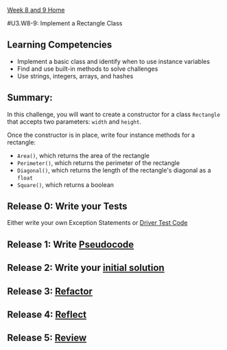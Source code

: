 [Week 8 and 9 Home](../../)

#U3.W8-9: Implement a Rectangle Class

## Learning Competencies
- Implement a basic class and identify when to use instance variables
- Find and use built-in methods to solve challenges
- Use strings, integers, arrays, and hashes

## Summary:
In this challenge, you will want to create a constructor for a class `Rectangle` that accepts two parameters: `width` and `height`.

Once the constructor is in place, write four instance methods for a rectangle:

- `Area()`, which returns the area of the rectangle
- `Perimeter()`, which returns the perimeter of the rectangle
- `Diagonal()`, which returns the length of the rectangle's diagonal as a `float`
- `Square()`, which returns a boolean


## Release 0: Write your Tests

Either write your own Exception Statements or [Driver Test Code](https://github.com/dev-academy-phase0/phase-0-handbook/blob/master/coding-references/driver-code.md)

## Release 1: Write [Pseudocode](https://github.com/dev-academy-phase0/phase-0-handbook/blob/master/coding-references/pseudocode.md)

## Release 2: Write your [initial solution](https://github.com/dev-academy-phase0/phase-0-handbook/blob/master/coding-references/initial-solution.md)

## Release 3: [Refactor](https://github.com/dev-academy-phase0/phase-0-handbook/blob/master/coding-references/refactoring.md)

## Release 4: [Reflect](https://github.com/dev-academy-phase0/phase-0-handbook/blob/master/coding-references/reflection-guidelines.md)

## Release 5: [Review](https://github.com/dev-academy-phase0/phase-0-handbook/blob/master/coding-references/review.md)